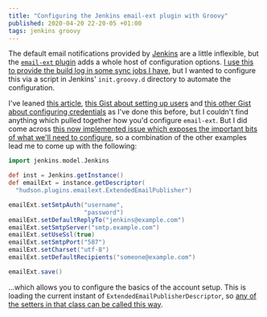 ```yaml
---
title: "Configuring the Jenkins email-ext plugin with Groovy"
published: 2020-04-20 22-20-05 +01:00
tags: jenkins groovy
---
```


The default email notifications provided by [Jenkins][1] are a little
inflexible, but the [`email-ext` plugin][2] adds a whole host of configuration
options. [I use this to provide the build log in some sync jobs I have][3], but
I wanted to configure this via a script in Jenkins' `init.groovy.d` directory
to automate the configuration.

I've leaned [this article][4], [this Gist about setting up users][5] and [this
other Gist about configuring credentials][6] as I've done this before, but I
couldn't find anything which pulled together how you'd configure `email-ext`.
But I did come across [this now implemented issue which exposes the important
bits of what we'll need to configure][7], so a combination of the other
examples lead me to come up with the following:

```groovy
import jenkins.model.Jenkins

def inst = Jenkins.getInstance()
def emailExt = instance.getDescriptor(
  "hudson.plugins.emailext.ExtendedEmailPublisher")

emailExt.setSmtpAuth("username",
                     "password")
emailExt.setDefaultReplyTo("jenkins@example.com")
emailExt.setSmtpServer("smtp.example.com")
emailExt.setUseSsl(true)
emailExt.setSmtpPort("587")
emailExt.setCharset("utf-8")
emailExt.setDefaultRecipients("someone@example.com")

emailExt.save()
```

…which allows you to configure the basics of the account setup. This is loading
the current instant of `ExtendedEmailPublisherDescriptor`, so [any of the
setters in that class can be called this way][8].

[1]: https://jenkins.io
[2]: https://github.com/jenkinsci/email-ext-plugin
[3]: https://github.com/nickcharlton/jenkins-dsl
[4]: https://pghalliday.com/jenkins/groovy/sonar/chef/configuration/management/2014/09/21/some-useful-jenkins-groovy-scripts.html
[5]: https://gist.github.com/johnbuhay/c6213d3d12c8f848a385
[6]: https://gist.github.com/chrisvire/383a2c7b7cfb3f55df6a
[7]: https://issues.jenkins-ci.org/browse/JENKINS-39147
[8]: https://github.com/jenkinsci/email-ext-plugin/blob/master/src/main/java/hudson/plugins/emailext/ExtendedEmailPublisherDescriptor.java

